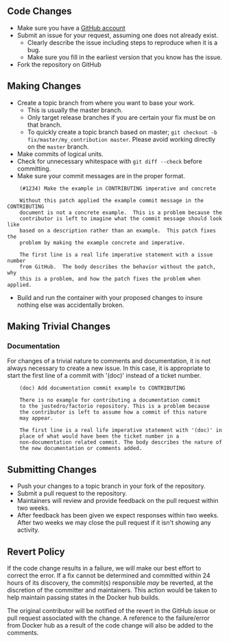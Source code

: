 ## Code Changes

* Make sure you have a [GitHub account](https://github.com/signup/free)
* Submit an issue for your request, assuming one does not already exist.
  * Clearly describe the issue including steps to reproduce when it is a bug.
  * Make sure you fill in the earliest version that you know has the issue.
* Fork the repository on GitHub

## Making Changes

* Create a topic branch from where you want to base your work.
  * This is usually the master branch.
  * Only target release branches if you are certain your fix must be on that
    branch.
  * To quickly create a topic branch based on master; `git checkout -b
    fix/master/my_contribution master`. Please avoid working directly on the
    `master` branch.
* Make commits of logical units.
* Check for unnecessary whitespace with `git diff --check` before committing.
* Make sure your commit messages are in the proper format.

````
    (#1234) Make the example in CONTRIBUTING imperative and concrete

    Without this patch applied the example commit message in the CONTRIBUTING
    document is not a concrete example.  This is a problem because the
    contributor is left to imagine what the commit message should look like
    based on a description rather than an example.  This patch fixes the
    problem by making the example concrete and imperative.

    The first line is a real life imperative statement with a issue number
    from GitHub.  The body describes the behavior without the patch, why 
    this is a problem, and how the patch fixes the problem when applied.
````

* Build and run the container with your proposed changes to insure nothing else
  was accidentally broken.

## Making Trivial Changes

### Documentation

For changes of a trivial nature to comments and documentation, it is not
always necessary to create a new issue. In this case, it is
appropriate to start the first line of a commit with '(doc)' instead of
a ticket number.

````
    (doc) Add documentation commit example to CONTRIBUTING

    There is no example for contributing a documentation commit
    to the justedro/factorio repository. This is a problem because
    the contributor is left to assume how a commit of this nature
    may appear.

    The first line is a real life imperative statement with '(doc)' in
    place of what would have been the ticket number in a
    non-documentation related commit. The body describes the nature of
    the new documentation or comments added.
````

## Submitting Changes

* Push your changes to a topic branch in your fork of the repository.
* Submit a pull request to the repository.
* Maintainers will review and provide feedback on the pull request within two weeks.
* After feedback has been given we expect responses within two weeks. After two
  weeks we may close the pull request if it isn't showing any activity.

## Revert Policy
If the code change results in a failure, we will make our best effort to
correct the error. If a fix cannot be determined and committed within 24 hours
of its discovery, the commit(s) responsible _may_ be reverted, at the
discretion of the committer and maintainers. This action would be taken
to help maintain passing states in the Docker hub builds.

The original contributor will be notified of the revert in the GitHub issue
or pull request associated with the change. A reference to the failure/error
from Docker hub as a result of the code change will also be added to the 
comments.



